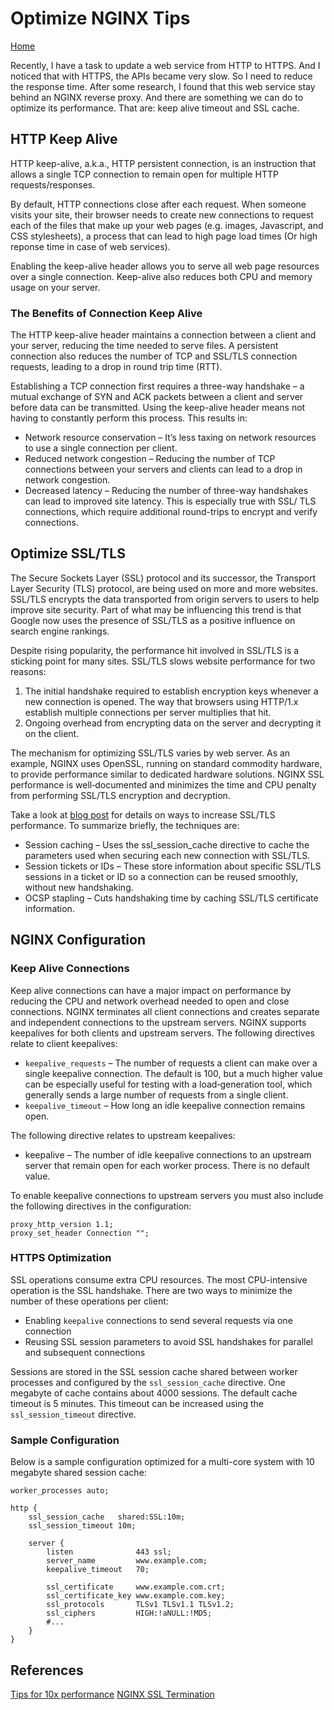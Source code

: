 # Optimize NGINX Tips

[Home](../README.md)

Recently, I have a task to update a web service from HTTP to HTTPS. And I noticed that with HTTPS, the APIs became very slow. So I need to reduce the response time. After some research, I found that this web service stay behind an NGINX reverse proxy. And there are something we can do to optimize its performance. That are: keep alive timeout and SSL cache.

## HTTP Keep Alive

HTTP keep-alive, a.k.a., HTTP persistent connection, is an instruction that allows a single TCP connection to remain open for multiple HTTP requests/responses.

By default, HTTP connections close after each request. When someone visits your site, their browser needs to create new connections to request each of the files that make up your web pages (e.g. images, Javascript, and CSS stylesheets), a process that can lead to high page load times (Or high reponse time in case of web services).

Enabling the keep-alive header allows you to serve all web page resources over a single connection. Keep-alive also reduces both CPU and memory usage on your server.

### The Benefits of Connection Keep Alive

The HTTP keep-alive header maintains a connection between a client and your server, reducing the time needed to serve files. A persistent connection also reduces the number of TCP and SSL/TLS connection requests, leading to a drop in round trip time (RTT).

Establishing a TCP connection first requires a three-way handshake – a mutual exchange of SYN and ACK packets between a client and server before data can be transmitted. Using the keep-alive header means not having to constantly perform this process. This results in:

- Network resource conservation – It’s less taxing on network resources to use a single connection per client.
- Reduced network congestion – Reducing the number of TCP connections between your servers and clients can lead to a drop in network       congestion.
- Decreased latency – Reducing the number of three-way handshakes can lead to improved site latency. This is especially true with SSL/     TLS connections, which require additional round-trips to encrypt and verify connections.

## Optimize SSL/TLS

The Secure Sockets Layer (SSL) protocol and its successor, the Transport Layer Security (TLS) protocol, are being used on more and more websites. SSL/TLS encrypts the data transported from origin servers to users to help improve site security. Part of what may be influencing this trend is that Google now uses the presence of SSL/TLS as a positive influence on search engine rankings.

Despite rising popularity, the performance hit involved in SSL/TLS is a sticking point for many sites. SSL/TLS slows website performance for two reasons:

1. The initial handshake required to establish encryption keys whenever a new connection is opened. The way that browsers using HTTP/1.x establish multiple connections per server multiplies that hit.
2. Ongoing overhead from encrypting data on the server and decrypting it on the client.

The mechanism for optimizing SSL/TLS varies by web server. As an example, NGINX uses OpenSSL, running on standard commodity hardware, to provide performance similar to dedicated hardware solutions. NGINX SSL performance is well‑documented and minimizes the time and CPU penalty from performing SSL/TLS encryption and decryption.

Take a look at [blog post](https://www.nginx.com/blog/improve-seo-https-nginx/) for details on ways to increase SSL/TLS performance. To summarize briefly, the techniques are:

- Session caching – Uses the ssl_session_cache directive to cache the parameters used when securing each new connection with SSL/TLS.
- Session tickets or IDs – These store information about specific SSL/TLS sessions in a ticket or ID so a connection can be reused smoothly, without new handshaking.
- OCSP stapling – Cuts handshaking time by caching SSL/TLS certificate information.

## NGINX Configuration

### Keep Alive Connections

Keep alive connections can have a major impact on performance by reducing the CPU and network overhead needed to open and close connections. NGINX terminates all client connections and creates separate and independent connections to the upstream servers. NGINX supports keepalives for both clients and upstream servers. The following directives relate to client keepalives:

- `keepalive_requests` – The number of requests a client can make over a single keepalive connection. The default is 100, but a much higher value can be especially useful for testing with a load‑generation tool, which generally sends a large number of requests from a single client.
- `keepalive_timeout` – How long an idle keepalive connection remains open.

The following directive relates to upstream keepalives:

- keepalive – The number of idle keepalive connections to an upstream server that remain open for each worker process. There is no default value.

To enable keepalive connections to upstream servers you must also include the following directives in the configuration:

```nginx
proxy_http_version 1.1;
proxy_set_header Connection "";
```

### HTTPS Optimization

SSL operations consume extra CPU resources. The most CPU-intensive operation is the SSL handshake. There are two ways to minimize the number of these operations per client:

- Enabling `keepalive` connections to send several requests via one connection
- Reusing SSL session parameters to avoid SSL handshakes for parallel and subsequent connections

Sessions are stored in the SSL session cache shared between worker processes and configured by the `ssl_session_cache` directive. One megabyte of cache contains about 4000 sessions. The default cache timeout is 5 minutes. This timeout can be increased using the `ssl_session_timeout` directive.

### Sample Configuration

Below is a sample configuration optimized for a multi-core system with 10 megabyte shared session cache:

```nginx
worker_processes auto;

http {
    ssl_session_cache   shared:SSL:10m;
    ssl_session_timeout 10m;

    server {
        listen              443 ssl;
        server_name         www.example.com;
        keepalive_timeout   70;

        ssl_certificate     www.example.com.crt;
        ssl_certificate_key www.example.com.key;
        ssl_protocols       TLSv1 TLSv1.1 TLSv1.2;
        ssl_ciphers         HIGH:!aNULL:!MD5;
        #...
    }
}
```

## References

[Tips for 10x performance](https://www.nginx.com/blog/10-tips-for-10x-application-performance/)
[NGINX SSL Termination](https://docs.nginx.com/nginx/admin-guide/security-controls/terminating-ssl-http/)
